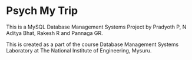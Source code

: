 # Psych My Trip

This is a MySQL Database Management Systems Project by Pradyoth P, N Aditya Bhat, Rakesh R and Pannaga GR.

This is created as a part of the course Database Management Systems Laboratory at The National Institute of Engineering, Mysuru.

